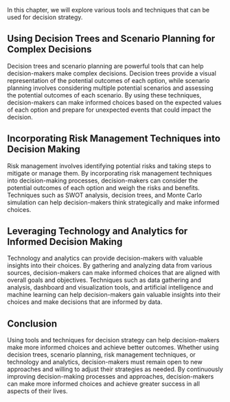
In this chapter, we will explore various tools and techniques that can be used for decision strategy.

Using Decision Trees and Scenario Planning for Complex Decisions
----------------------------------------------------------------

Decision trees and scenario planning are powerful tools that can help decision-makers make complex decisions. Decision trees provide a visual representation of the potential outcomes of each option, while scenario planning involves considering multiple potential scenarios and assessing the potential outcomes of each scenario. By using these techniques, decision-makers can make informed choices based on the expected values of each option and prepare for unexpected events that could impact the decision.

Incorporating Risk Management Techniques into Decision Making
-------------------------------------------------------------

Risk management involves identifying potential risks and taking steps to mitigate or manage them. By incorporating risk management techniques into decision-making processes, decision-makers can consider the potential outcomes of each option and weigh the risks and benefits. Techniques such as SWOT analysis, decision trees, and Monte Carlo simulation can help decision-makers think strategically and make informed choices.

Leveraging Technology and Analytics for Informed Decision Making
----------------------------------------------------------------

Technology and analytics can provide decision-makers with valuable insights into their choices. By gathering and analyzing data from various sources, decision-makers can make informed choices that are aligned with overall goals and objectives. Techniques such as data gathering and analysis, dashboard and visualization tools, and artificial intelligence and machine learning can help decision-makers gain valuable insights into their choices and make decisions that are informed by data.

Conclusion
----------

Using tools and techniques for decision strategy can help decision-makers make more informed choices and achieve better outcomes. Whether using decision trees, scenario planning, risk management techniques, or technology and analytics, decision-makers must remain open to new approaches and willing to adjust their strategies as needed. By continuously improving decision-making processes and approaches, decision-makers can make more informed choices and achieve greater success in all aspects of their lives.
